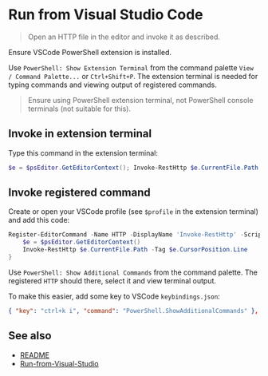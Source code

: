 # Run from Visual Studio Code

> Open an HTTP file in the editor and invoke it as described.

Ensure VSCode PowerShell extension is installed.

Use `PowerShell: Show Extension Terminal` from the command palette `View / Command Palette...` or `Ctrl+Shift+P`.
The extension terminal is needed for typing commands and viewing output of registered commands.

> Ensure using PowerShell extension terminal, not PowerShell console terminals (not suitable for this).

## Invoke in extension terminal

Type this command in the extension terminal:

```powershell
$e = $psEditor.GetEditorContext(); Invoke-RestHttp $e.CurrentFile.Path -Tag $e.CursorPosition.Line
```

## Invoke registered command

Create or open your VSCode profile (see `$profile` in the extension terminal) and add this code:

```powershell
Register-EditorCommand -Name HTTP -DisplayName 'Invoke-RestHttp' -ScriptBlock {
    $e = $psEditor.GetEditorContext()
    Invoke-RestHttp $e.CurrentFile.Path -Tag $e.CursorPosition.Line
}
```

Use `PowerShell: Show Additional Commands` from the command palette.
The registered  `HTTP` should there, select it and view terminal output.

To make this easier, add some key to VSCode `keybindings.json`:

```json
{ "key": "ctrl+k i", "command": "PowerShell.ShowAdditionalCommands" },
```

## See also

- [README](README.md)
- [Run-from-Visual-Studio](Run-from-Visual-Studio.md)
